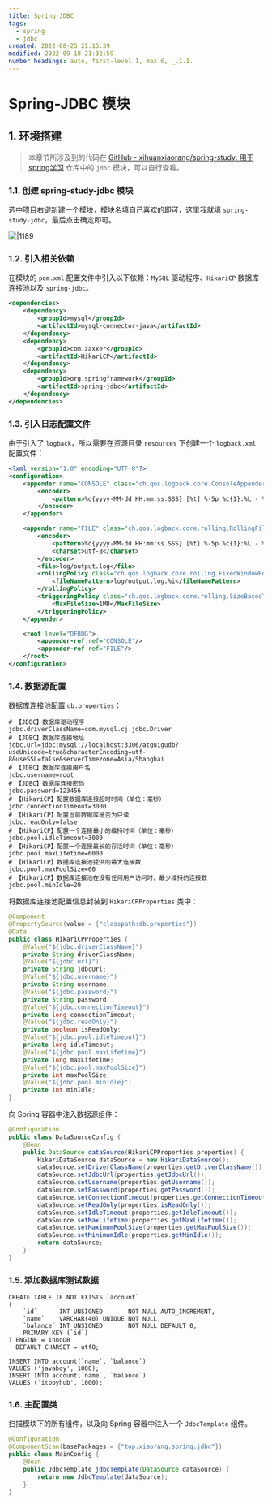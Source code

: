 ```yaml
---
title: Spring-JDBC
tags:
  - spring
  - jdbc
created: 2022-08-25 21:15:39
modified: 2022-09-18 21:32:59
number headings: auto, first-level 1, max 6, _.1.1.
---
```


# Spring-JDBC 模块

## 1. 环境搭建

> 本章节所涉及到的代码在 [GitHub - xihuanxiaorang/spring-study: 用于spring学习](https://github.com/xihuanxiaorang/spring-study) 仓库中的 `jdbc` 模块，可以自行查看。

### 1.1. 创建 spring-study-jdbc 模块

选中项目右键新建一个模块，模块名填自己喜欢的即可，这里我就填 `spring-study-jdbc`，最后点击确定即可。

![|1189](https://fastly.jsdelivr.net/gh/xihuanxiaorang/images/202211120124659.png)

### 1.2. 引入相关依赖

在模块的 `pom.xml` 配置文件中引入以下依赖：`MySQL` 驱动程序、`HikariCP` 数据库连接池以及 `spring-jdbc`。

```xml
<dependencies>
    <dependency>
        <groupId>mysql</groupId>
        <artifactId>mysql-connector-java</artifactId>
    </dependency>
    <dependency>
        <groupId>com.zaxxer</groupId>
        <artifactId>HikariCP</artifactId>
    </dependency>
    <dependency>
        <groupId>org.springframework</groupId>
        <artifactId>spring-jdbc</artifactId>
    </dependency>
</dependencies>
```

### 1.3. 引入日志配置文件

由于引入了 `logback`，所以需要在资源目录 `resources` 下创建一个 `logback.xml` 配置文件：

```xml
<?xml version="1.0" encoding="UTF-8"?>
<configuration>
    <appender name="CONSOLE" class="ch.qos.logback.core.ConsoleAppender">
        <encoder>
            <pattern>%d{yyyy-MM-dd HH:mm:ss.SSS} [%t] %-5p %c{1}:%L - %m%n</pattern>
        </encoder>
    </appender>

    <appender name="FILE" class="ch.qos.logback.core.rolling.RollingFileAppender">
        <encoder>
            <pattern>%d{yyyy-MM-dd HH:mm:ss.SSS} [%t] %-5p %c{1}:%L - %m%n</pattern>
            <charset>utf-8</charset>
        </encoder>
        <file>log/output.log</file>
        <rollingPolicy class="ch.qos.logback.core.rolling.FixedWindowRollingPolicy">
            <fileNamePattern>log/output.log.%i</fileNamePattern>
        </rollingPolicy>
        <triggeringPolicy class="ch.qos.logback.core.rolling.SizeBasedTriggeringPolicy">
            <MaxFileSize>1MB</MaxFileSize>
        </triggeringPolicy>
    </appender>

    <root level="DEBUG">
        <appender-ref ref="CONSOLE"/>
        <appender-ref ref="FILE"/>
    </root>
</configuration>
```

### 1.4. 数据源配置

数据库连接池配置 `db.properties`：

```properties
# 【JDBC】数据库驱动程序
jdbc.driverClassName=com.mysql.cj.jdbc.Driver
# 【JDBC】数据库连接地址
jdbc.url=jdbc:mysql://localhost:3306/atguigudb?useUnicode=true&characterEncoding=utf-8&useSSL=false&serverTimezone=Asia/Shanghai
# 【JDBC】数据库连接用户名
jdbc.username=root
# 【JDBC】数据库连接密码
jdbc.password=123456
# 【HikariCP】配置数据库连接超时时间（单位：毫秒）
jdbc.connectionTimeout=3000
# 【HikariCP】配置当前数据库是否为只读
jdbc.readOnly=false
# 【HikariCP】配置一个连接最小的维持时间（单位：毫秒）
jdbc.pool.idleTimeout=3000
# 【HikariCP】配置一个连接最长的存活时间（单位：毫秒）
jdbc.pool.maxLifetime=6000
# 【HikariCP】数据库连接池提供的最大连接数
jdbc.pool.maxPoolSize=60
# 【HikariCP】数据库连接池在没有任何用户访问时，最少维持的连接数
jdbc.pool.minIdle=20
```

将数据库连接池配置信息封装到 `HikariCPProperties` 类中：

```java
@Component
@PropertySource(value = {"classpath:db.properties"})
@Data
public class HikariCPProperties {
    @Value("${jdbc.driverClassName}")
    private String driverClassName;
    @Value("${jdbc.url}")
    private String jdbcUrl;
    @Value("${jdbc.username}")
    private String username;
    @Value("${jdbc.password}")
    private String password;
    @Value("${jdbc.connectionTimeout}")
    private long connectionTimeout;
    @Value("${jdbc.readOnly}")
    private boolean isReadOnly;
    @Value("${jdbc.pool.idleTimeout}")
    private long idleTimeout;
    @Value("${jdbc.pool.maxLifetime}")
    private long maxLifetime;
    @Value("${jdbc.pool.maxPoolSize}")
    private int maxPoolSize;
    @Value("${jdbc.pool.minIdle}")
    private int minIdle;
}
```

向 Spring 容器中注入数据源组件：

```java
@Configuration
public class DataSourceConfig {
    @Bean
    public DataSource dataSource(HikariCPProperties properties) {
        HikariDataSource dataSource = new HikariDataSource();
        dataSource.setDriverClassName(properties.getDriverClassName());
        dataSource.setJdbcUrl(properties.getJdbcUrl());
        dataSource.setUsername(properties.getUsername());
        dataSource.setPassword(properties.getPassword());
        dataSource.setConnectionTimeout(properties.getConnectionTimeout());
        dataSource.setReadOnly(properties.isReadOnly());
        dataSource.setIdleTimeout(properties.getIdleTimeout());
        dataSource.setMaxLifetime(properties.getMaxLifetime());
        dataSource.setMaximumPoolSize(properties.getMaxPoolSize());
        dataSource.setMinimumIdle(properties.getMinIdle());
        return dataSource;
    }
}
```

### 1.5. 添加数据库测试数据

```mysql
CREATE TABLE IF NOT EXISTS `account`
(
    `id`      INT UNSIGNED       NOT NULL AUTO_INCREMENT,
    `name`    VARCHAR(40) UNIQUE NOT NULL,
    `balance` INT UNSIGNED       NOT NULL DEFAULT 0,
    PRIMARY KEY (`id`)
) ENGINE = InnoDB
  DEFAULT CHARSET = utf8;

INSERT INTO account(`name`, `balance`)
VALUES ('javaboy', 1000);
INSERT INTO account(`name`, `balance`)
VALUES ('itboyhub', 1000);
```

### 1.6. 主配置类

扫描模块下的所有组件，以及向 Spring 容器中注入一个 `JdbcTemplate` 组件。

```java
@Configuration
@ComponentScan(basePackages = {"top.xiaorang.spring.jdbc"})
public class MainConfig {
    @Bean
    public JdbcTemplate jdbcTemplate(DataSource dataSource) {
        return new JdbcTemplate(dataSource);
    }
}
```



